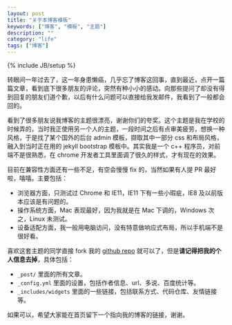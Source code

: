 ```yaml
---
layout: post
title: "关于本博客模板"
keywords: ["博客", "模板", "主题"]
description: ""
category: "life"
tags: ["博客"]
---
```

{% include JB/setup %}

转眼间一年过去了，这一年身患懒癌，几乎忘了博客这回事，直到最近，点开一篇篇文章，看到底下很多朋友的评论，突然有种小小的感动。向那些提问了却没有得到回复的朋友们道个歉，以后有什么问题可以直接给我发邮件，我看到了一般都会回的。

看到了很多朋友说我博客的主题很漂亮，谢谢你们的夸奖。这个主题是我在学校的时候弄的，当时我正使用另一个人的主题，一段时间之后有点审美疲劳，想换一种风格，于是找了某个国外的后台 admin 模板，撷取其中一部分 css 和布局风格，融入到当时正在用的 jekyll bootstrap 模板中。其实我是一个 c++ 程序员，对前端不是很熟悉，在 chrome 开发者工具里面调了很久的样式，才有现在的效果。

目前在兼容性方面还有一些不足，有空会慢慢 fix 的，当然如果有人提 PR 最好啦，嘻嘻。主要包括：

* 浏览器方面，只测试过 Chrome 和 IE11，IE11 下有一些小瑕疵，IE8 及以前版本应该是有问题的。
* 操作系统方面，Mac 表现最好，因为我就是在 Mac 下调的，Windows 次之，Linux 未测试。
* 设备适配方面，我一般用电脑访问，没有特意做响应式布局，所以手机端不是很好看。

喜欢这套主题的同学直接 fork 我的 [github repo](http://github.com/liberize/liberize.github.com) 就可以了，但是**请记得把我的个人信息去掉**，具体包括：

* `_post/` 里面的所有文章。
* `_config.yml` 里面的设置，包括作者信息、url、多说、百度统计等。
* `_includes/widgets` 里面的一些链接，包括联系方式、代码仓库、友情链接等。

如果可以，希望大家能在首页留下一个指向我的博客的链接，谢谢。
